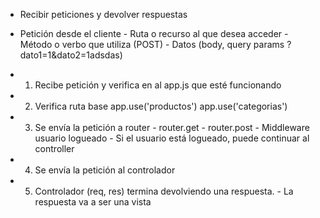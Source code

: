 - Recibir peticiones y devolver respuestas

* Petición desde el cliente - Ruta o recurso al que desea acceder - Método o verbo que utiliza (POST) - Datos (body, query params ?dato1=1&dato2=1adsdas)

* 1. Recibe petición y verifica en al app.js que esté funcionando
* 2. Verifica ruta base app.use('productos') app.use('categorias')
* 3. Se envía la petición a router - router.get - router.post - Middleware usuario logueado - Si el usuario está logueado, puede continuar al controller
* 4. Se envía la petición al controlador
* 5. Controlador (req, res) termina devolviendo una respuesta. - La respuesta va a ser una vista
